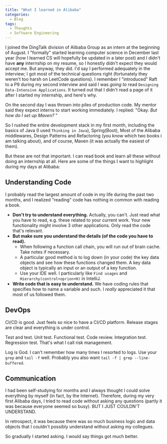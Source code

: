 ```yaml
---
title: "What I learned in Alibaba"
categories:
  - Blog
tags:
  - Thoughts
  - Software Engineering
---
```


I joined the DingTalk division of Alibaba Group as an intern at the beginning of August. I "formally" started learning computer science in December last year (how I learned CS will hopefully be updated in a later post) and I didn't have **any** internship on my resume, so I honestly didn't expect they would accept me. But anyway, they did. I'd say I performed adequately in the interview; I got most of the technical questions right (fortunately they weren't too harsh on LeetCode questions). I remember I "introduced" Raft to a P9 during my second interview and said I was *going to* read `Designing Data-Intensive Applications`. It turned out that I didn't read a page of it after I started my internship, and here's why.

On the second day I was thrown into piles of production code. My mentor said they expect interns to start working immediately. I replied: "Okay. *But how do I set up Maven?* " 

So I rushed the entire development stack in my first month, including the basics of Java (I used `Thinking in Java`), Spring(Boot), Most of the Alibaba middlewares, Design Patterns and Refactoring (you know which two books i am talking about), and of course, Maven (it was actually the easiest of them).

But these are not that important. I can read book and learn all these without doing an internship at all. Here are some of the things I want to highlight during my days at Alibaba:

## Understanding Code

I probably read the largest amount of code in my life during the past two months, and I realized "reading" code has nothing in common with reading a book. 

- **Don't try to understand everything.** Actually, you can't. Just read what you have to read, e.g. these related to your current work. Your new functionality might involve 3 other applications. Only read the code that's relevant. 
- **But make sure you understand the details (of the code you have to read).** 
  - When following a function call chain, you will run out of brain cache. Take notes if necessary. 
  - A particular good method is to log down (in your code) the key data objects and see how these functions changed them. A key data object is typically an input or an output of a key function.
  - Use your IDE well. I particularly like `Find usages` and `Hierarchy(control+oprion+H)` in IntelliJ. 
- **Write code that is easy to understand.** We have coding rules that specifies how to name a variable and such. I *really* appreciated it that most of us followed them.

##  DevOps

CI/CD is good. Just feels so nice to have a CI/CD platform. Release stages are clear and everything is under control.

Test and test. Unit test. Functional test. Code review. Integration test. Regression test. That's what I call risk management.

Log is God. I can't remember how many times I resorted to logs. Use your `grep` and `tail -f` well. Probably you also want `tail -f | grep --line-buffered`.

##  Communication

I had been self-studying for months and I always thought I could solve everything by myself (in fact, by the Internet). Therefore, during my very first Alibaba days, I tried to read code without asking any questions (partly it was because everyone seemed so busy). BUT I JUST COULDN'T UNDERSTAND.

In retrospect, it was because there was so much business logic and data objects that I couldn't possibly understand without asking my collegues.

So gradually I started asking. I would say things got much better.


